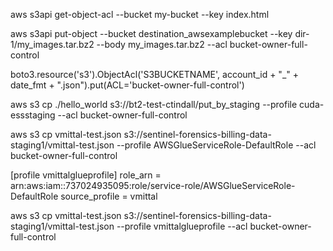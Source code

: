 
aws s3api get-object-acl --bucket my-bucket --key index.html

aws s3api put-object --bucket destination_awsexamplebucket --key dir-1/my_images.tar.bz2 --body my_images.tar.bz2 --acl bucket-owner-full-control


boto3.resource('s3').ObjectAcl('S3BUCKETNAME', account_id + "_" + date_fmt + ".json").put(ACL='bucket-owner-full-control')



aws s3 cp ./hello_world s3://bt2-test-ctindall/put_by_staging --profile cuda-essstaging --acl bucket-owner-full-control


aws s3 cp vmittal-test.json s3://sentinel-forensics-billing-data-staging1/vmittal-test.json --profile AWSGlueServiceRole-DefaultRole --acl bucket-owner-full-control


[profile vmittalglueprofile]
role_arn = arn:aws:iam::737024935095:role/service-role/AWSGlueServiceRole-DefaultRole
source_profile = vmittal

aws s3 cp vmittal-test.json s3://sentinel-forensics-billing-data-staging1/vmittal-test.json --profile vmittalglueprofile --acl bucket-owner-full-control